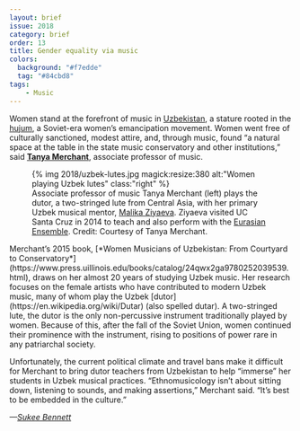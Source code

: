 ```yaml
---
layout: brief
issue: 2018
category: brief
order: 13
title: Gender equality via music
colors:
  background: "#f7edde"
  tag: "#84cbd8"
tags:
    - Music 
---
```

Women stand at the forefront of music in [Uzbekistan](https://en.wikipedia.org/wiki/Uzbekistan), a stature rooted in the [hujum](https://en.wikipedia.org/wiki/Hujum), a Soviet-era women’s emancipation movement. Women went free of culturally sanctioned, modest attire, and, through music, found “a natural space at the table in the state music conservatory and other institutions,” said [**Tanya Merchant**](http://music.ucsc.edu/faculty/tanya-merchant), associate professor of music.
<figure>
{% img 2018/uzbek-lutes.jpg magick:resize:380 alt:"Women playing Uzbek lutes" class:"right" %}
<figcaption>Associate professor of music Tanya Merchant (left) plays the dutor, a two-stringed lute from Central Asia, with her primary Uzbek musical mentor, <a href="https://www.facebook.com/SilkRoadHouse/posts/631096380307134">Malika Ziyaeva</a>. Ziyaeva visited UC Santa Cruz in 2014 to teach and also perform with the <a href="http://music.ucsc.edu/ensembles/eurasian-ensemble">Eurasian Ensemble</a>. Credit: Courtesy of Tanya Merchant.</figcaption>
</figure>
Merchant’s 2015 book, [*Women Musicians of Uzbekistan: From Courtyard to Conservatory*](https://www.press.uillinois.edu/books/catalog/24qwx2ga9780252039539.html), draws on her almost 20 years of studying Uzbek music. Her research focuses on the female artists who have contributed to modern Uzbek music, many of whom play the Uzbek [dutor](https://en.wikipedia.org/wiki/Dutar) (also spelled dutar). A two-stringed lute, the dutor is the only non-percussive instrument traditionally played by women. Because of this, after the fall of the Soviet Union, women continued their prominence with the instrument, rising to positions of power rare in any patriarchal society.

Unfortunately, the current political climate and travel bans make it difficult for Merchant to bring dutor teachers from Uzbekistan to help “immerse” her students in Uzbek musical practices. “Ethnomusicology isn’t about sitting down, listening to sounds, and making assertions,” Merchant said. “It’s best to be embedded in the culture.”

*—[Sukee Bennett](https://sukee.net/)*
